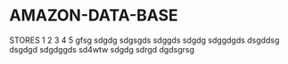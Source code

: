 # AMAZON-DATA-BASE
STORES
1
2
3
4
5
gfsg
sdgdg
sdgsgds
sdggds
sdgdg
sdggdgds
dsgddsg
dsgdgd
sdgdggds
sd4wtw
sdgdg
sdrgd
dgdsgrsg
